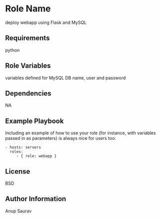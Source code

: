 Role Name
=========

deploy webapp using Flask and MySQL

Requirements
------------

python

Role Variables
--------------

variables defined for MySQL DB name, user and password

Dependencies
------------

NA

Example Playbook
----------------

Including an example of how to use your role (for instance, with variables passed in as parameters) is always nice for users too:

    - hosts: servers
      roles:
         - { role: webapp }

License
-------

BSD

Author Information
------------------

Anup Saurav
